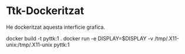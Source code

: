 # Ttk-Dockeritzat

He dockeritzat aquesta interficie grafica.

docker build -t pyttk:1 .
docker run -e DISPLAY=$DISPLAY -v /tmp/.X11-unix:/tmp/.X11-unix pyttk:1

